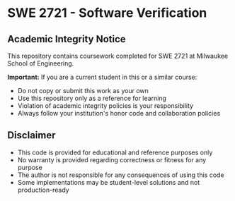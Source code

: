 # SWE 2721 - Software Verification

## Academic Integrity Notice
This repository contains coursework completed for SWE 2721 at Milwaukee School of Engineering. 

**Important:** If you are a current student in this or a similar course:
- Do not copy or submit this work as your own
- Use this repository only as a reference for learning
- Violation of academic integrity policies is your responsibility
- Always follow your institution's honor code and collaboration policies

## Disclaimer
- This code is provided for educational and reference purposes only
- No warranty is provided regarding correctness or fitness for any purpose
- The author is not responsible for any consequences of using this code
- Some implementations may be student-level solutions and not production-ready
